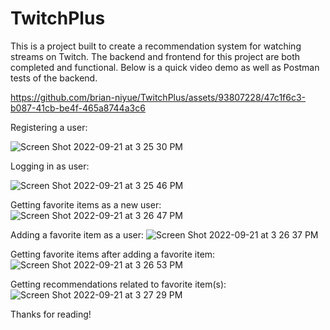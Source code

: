 # TwitchPlus

This is a project built to create a recommendation system for watching streams on Twitch. The backend and frontend for this project are both completed and functional. Below is a quick video demo as well as Postman tests of the backend.

https://github.com/brian-niyue/TwitchPlus/assets/93807228/47c1f6c3-b087-41cb-be4f-465a8744a3c6

Registering a user:

![Screen Shot 2022-09-21 at 3 25 30 PM](https://user-images.githubusercontent.com/93807228/191621523-7c733ce7-3e2f-4ac1-9080-e2e6cafddf1c.png)

Logging in as user:

![Screen Shot 2022-09-21 at 3 25 46 PM](https://user-images.githubusercontent.com/93807228/191621584-55d14521-13b9-4a85-8ae7-c82fc1f0e8c3.png)

Getting favorite items as a new user:
![Screen Shot 2022-09-21 at 3 26 47 PM](https://user-images.githubusercontent.com/93807228/191621616-c5434cf3-2090-4735-80c4-c60033df1d84.png)

Adding a favorite item as a user:
![Screen Shot 2022-09-21 at 3 26 37 PM](https://user-images.githubusercontent.com/93807228/191621661-286c2bd6-f9e3-40ca-b3ee-49d92e9da20c.png)

Getting favorite items after adding a favorite item:
![Screen Shot 2022-09-21 at 3 26 53 PM](https://user-images.githubusercontent.com/93807228/191621788-59e7a774-bcbf-49b3-bfdd-20ade39b03bf.png)

Getting recommendations related to favorite item(s):
![Screen Shot 2022-09-21 at 3 27 29 PM](https://user-images.githubusercontent.com/93807228/191621834-dfcb64bb-20b1-4c68-ac55-69a6680c0fbb.png)

Thanks for reading!
